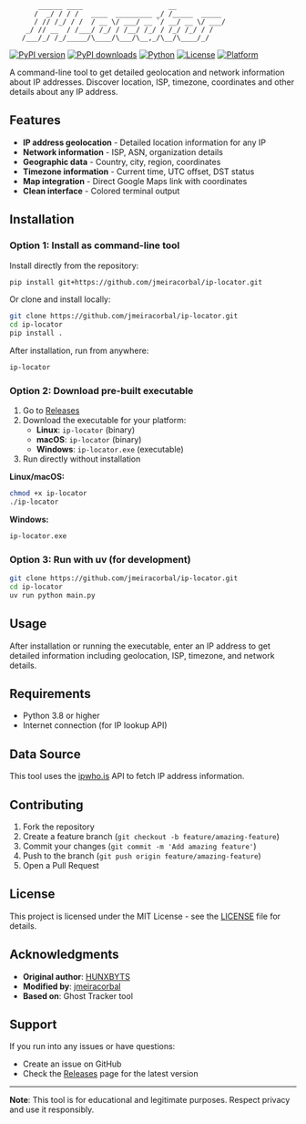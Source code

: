 ```
       ______ ____                     __            
      /  _/ / / /   ____  _________ _/ /_____  _____
      / // /_/ / /  / __ \/ ___/ __ `/ __/ __ \/ ___/
    _/ // __  / /___/ /_/ / /__/ /_/ / /_/ /_/ / /    
   /___/_/ /_/_____/\____/\___/\__,_/\__/\____/_/     
```

[![PyPI version](https://img.shields.io/pypi/v/ip-locator.svg)](https://pypi.org/project/ip-locator/)
[![PyPI downloads](https://img.shields.io/pypi/dm/ip-locator.svg)](https://pypi.org/project/ip-locator/)
[![Python](https://img.shields.io/pypi/pyversions/ip-locator.svg)](https://pypi.org/project/ip-locator/)
[![License](https://img.shields.io/pypi/l/ip-locator.svg)](LICENSE)
[![Platform](https://img.shields.io/badge/Platform-Linux%20%7C%20macOS%20%7C%20Windows-lightgrey.svg)](https://github.com/jmeiracorbal/ip-locator)

A command-line tool to get detailed geolocation and network information about IP addresses. Discover location, ISP, timezone, coordinates and other details about any IP address.

## Features

- **IP address geolocation** - Detailed location information for any IP
- **Network information** - ISP, ASN, organization details
- **Geographic data** - Country, city, region, coordinates
- **Timezone information** - Current time, UTC offset, DST status
- **Map integration** - Direct Google Maps link with coordinates
- **Clean interface** - Colored terminal output

## Installation

### Option 1: Install as command-line tool

Install directly from the repository:

```bash
pip install git+https://github.com/jmeiracorbal/ip-locator.git
```

Or clone and install locally:

```bash
git clone https://github.com/jmeiracorbal/ip-locator.git
cd ip-locator
pip install .
```

After installation, run from anywhere:

```bash
ip-locator
```

### Option 2: Download pre-built executable

1. Go to [Releases](https://github.com/jmeiracorbal/ip-locator/releases)
2. Download the executable for your platform:
   - **Linux**: `ip-locator` (binary)
   - **macOS**: `ip-locator` (binary)
   - **Windows**: `ip-locator.exe` (executable)
3. Run directly without installation

**Linux/macOS:**

```bash
chmod +x ip-locator
./ip-locator
```

**Windows:**

```cmd
ip-locator.exe
```

### Option 3: Run with uv (for development)

```bash
git clone https://github.com/jmeiracorbal/ip-locator.git
cd ip-locator
uv run python main.py
```

## Usage

After installation or running the executable, enter an IP address to get detailed information including geolocation, ISP, timezone, and network details.

## Requirements

- Python 3.8 or higher
- Internet connection (for IP lookup API)

## Data Source

This tool uses the [ipwho.is](https://ipwho.is) API to fetch IP address information.

## Contributing

1. Fork the repository
2. Create a feature branch (`git checkout -b feature/amazing-feature`)
3. Commit your changes (`git commit -m 'Add amazing feature'`)
4. Push to the branch (`git push origin feature/amazing-feature`)
5. Open a Pull Request

## License

This project is licensed under the MIT License - see the [LICENSE](LICENSE) file for details.

## Acknowledgments

- **Original author**: [HUNXBYTS](https://github.com/HUNXBYTS)
- **Modified by**: [jmeiracorbal](https://github.com/jmeiracorbal)
- **Based on**: Ghost Tracker tool

## Support

If you run into any issues or have questions:
- Create an issue on GitHub
- Check the [Releases](https://github.com/jmeiracorbal/ip-locator/releases) page for the latest version

---

**Note**: This tool is for educational and legitimate purposes. Respect privacy and use it responsibly.
